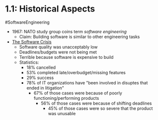 # 1.1: Historical Aspects
#SoftwareEngineering 
- 1967: NATO study group coins term *software engineering*
	- Claim: Building software is similar to other engineering tasks
- <u>The Software Crisis</u>
	- Software quality was unacceptably low
	- Deadlines/budgets were not being met
	- Terrible because software is expensive to build
	- Statistics:
		- 18% cancelled
		- 53% completed late/overbudget/missing features
		- 29% success
		- 78% of IT organizations have "been involved in disuptes that ended in litigation"
			- 67% of those cases were because of poorly functioning/performing products
				- 56% of those cases were because of shifting deadlines
					- 45% of those cases were so severe that the product was unusable